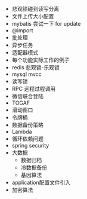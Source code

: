 
+ 悲观锁碰到读写分离
+ 文件上传大小配置
+ mybatis 尝试一下 for update
+ @import
+ 批处理
+ 异步任务
+ 适配器模式
+ 每个功能实际工作的例子
+ redis 悲观锁-乐观锁
+ mysql mvcc
+ 读写锁
+ RPC 远程过程调用
+ 微信联合登陆
+ TOGAF
+ 滑动窗口
+ 令牌桶
+ 数据备份策略
+ Lambda
+ 循环依赖问题
+ spring security
+ 大数据
  + 数据归档
  + 冷数据备份
  + 基因算法
+ application配置文件引入
+ 加密算法